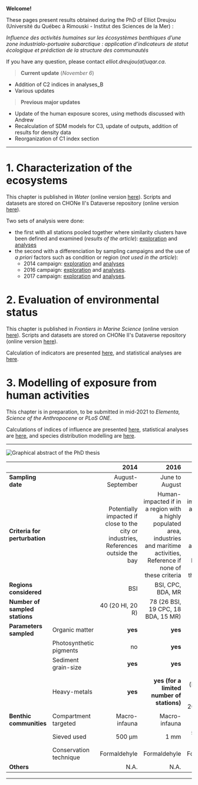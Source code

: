**Welcome!**

These pages present results obtained during the PhD of Elliot Dreujou (Université du Québec à Rimouski - Institut des Sciences de la Mer) :

*Influence des activités humaines sur les écosystèmes benthiques d’une zone industrialo-portuaire subarctique : application d’indicateurs de statut écologique et prédiction de la structure des communautés*

If you have any question, please contact *elliot.dreujou(at)uqar.ca*.

> **Current update** (*November 6*)<br>
- Addition of C2 indices in analyses_B
- Various updates

> **Previous major updates**<br>
- Update of the human exposure scores, using methods discussed with Andrew
- Recalculation of SDM models for C3, update of outputs, addition of results for density data
- Reorganization of C1 index section

-----


# 1. Characterization of the ecosystems

This chapter is published in *Water* (online version [here](https://www.mdpi.com/2073-4441/12/9/2424)). Scripts and datasets are stored on CHONe II's Dataverse repository (online version [here](https://doi.org/10.5683/SP2/5LJYXO)).

Two sets of analysis were done:

- the first with all stations pooled together where similarity clusters have been defined and examined (*results of the article*): [exploration](https://eldre.github.io/eldre-phd/Chap1/C1_analyses_A.html) and [analyses](https://eldre.github.io/eldre-phd/Chap1/C1_analyses_B.html)
- the second with a differenciation by sampling campaigns and the use of *a priori* factors such as condition or region (*not used in the article*):
  - 2014 campaign: [exploration](https://eldre.github.io/eldre-phd/Chap1/C1_analyses_14A.html) and [analyses](https://eldre.github.io/eldre-phd/Chap1/C1_analyses_14B.html)
  - 2016 campaign: [exploration](https://eldre.github.io/eldre-phd/Chap1/C1_analyses_16A.html) and [analyses](https://eldre.github.io/eldre-phd/Chap1/C1_analyses_16B.html).
  - 2017 campaign: [exploration](https://eldre.github.io/eldre-phd/Chap1/C1_analyses_17A.html) and [analyses](https://eldre.github.io/eldre-phd/Chap1/C1_analyses_17B.html).

# 2. Evaluation of environmental status

This chapter is published in *Frontiers in Marine Science* (online version [here](https://www.frontiersin.org/articles/10.3389/fmars.2021.637546)). Scripts and datasets are stored on CHONe II's Dataverse repository (online version [here](https://doi.org/10.5683/SP2/WDDDMI)).

Calculation of indicators are presented [here](https://eldre.github.io/eldre-phd/Chap2/C2_analyses_A.html), and statistical analyses are [here](https://eldre.github.io/eldre-phd/Chap2/C2_analyses_B.html).

# 3. Modelling of exposure from human activities

This chapter is in preparation, to be submitted in mid-2021 to *Elementa, Science of the Anthropocene* or *PLoS ONE*.

Calculations of indices of influence are presented [here](https://eldre.github.io/eldre-phd/Chap3/C3_analyses_A.html), statistical analyses are [here](https://eldre.github.io/eldre-phd/Chap3/C3_analyses_B.html), and species distribution modelling are [here](https://eldre.github.io/eldre-phd/Chap3/C3_analyses_C.html).

-----


![Graphical abstract of the PhD thesis](https://eldre.github.io/eldre-phd/Abstract.png)

|                                 |                         | 2014                                               | 2016                                               | 2017                                          |
|:--------------------------------|:------------------------|---------------------------------------------------:|---------------------------------------------------:|---------------------------------------------------:|
| **Sampling date**               |                         | August-September                                   | June to August                                     | July                                               |
| **Criteria for perturbation**   |                         | Potentially impacted if close to the city or industries, References outside the bay | Human-impacted if in a region with a highly populated area, industries and maritime activities, Reference if none of these criteria | Human-impacted if in a region with a highly populated area, industries and maritime activities, Reference if none of these criteria |
| **Regions considered**          |                         | BSI                                                | BSI, CPC, BDA, MR                                  | BSI, MR                                            |
| **Number of sampled stations**  |                         | 40 (20 HI, 20 R)                                   | 78 (26 BSI, 19 CPC, 18 BDA, 15 MR)                 | 126 (111 BSI, 15 MR)                               |
| **Parameters sampled**          | Organic matter          | **yes**                                            | **yes**                                            | **yes**                                            |
|                                 | Photosynthetic pigments | no                                                 | **yes**                                            | **yes**                                         |
|                                 | Sediment grain-size     | **yes**                                            | **yes**                                            | **yes**                                      |
|                                 | Heavy-metals            | **yes**                                            | **yes (for a limited number of stations)**         | no (interpolated based on 2014 and 2016 values) |
|  **Benthic communities**        | Compartment targeted    | Macro-infauna                                      | Macro-infauna                                      | Macro-infauna                                      |
|                                 | Sieved used             | 500 µm                                             | 1 mm                                               | 500 µm and 1 mm                                  |
|                                 | Conservation technique  | Formaldehyle                                       | Formaldehyle                                       | Formaldehyle                                            |
| **Others**                      |                         | N.A. | N.A. | N.A. |

-----
